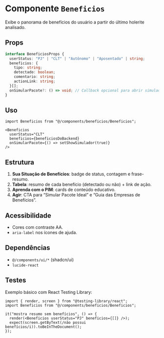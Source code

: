 # Componente `Beneficios`

Exibe o panorama de benefícios do usuário a partir do último holerite analisado.

## Props

```ts
interface BeneficiosProps {
  userStatus: "PJ" | "CLT" | "Autônomo" | "Aposentado" | string;
  beneficios: {
    tipo: string;
    detectado: boolean;
    comentario: string;
    actionLink: string;
  }[];
  onSimularPacote?: () => void; // Callback opcional para abrir simulador
}
```

## Uso

```tsx
import Beneficios from "@/components/beneficios/Beneficios";

<Beneficios
  userStatus="CLT"
  beneficios={beneficiosDoBackend}
  onSimularPacote={() => setShowSimulador(true)}
/>
```

## Estrutura

1. **Sua Situação de Benefícios**: badge de status, contagem e frase-resumo.
2. **Tabela**: resumo de cada benefício (detectado ou não) + link de ação.
3. **Aprenda com o PIM**: cards de conteúdo educativo.
4. **Agir**: CTA para “Simular Pacote Ideal” e “Guia das Empresas de Benefícios”.

## Acessibilidade

- Cores com contraste AA.
- `aria-label` nos ícones de ajuda.

## Dependências

- `@/components/ui/*` (shadcn/ui)
- `lucide-react`

## Testes

Exemplo básico com React Testing Library:

```tsx
import { render, screen } from "@testing-library/react";
import Beneficios from "@/components/beneficios/Beneficios";

it("mostra resumo sem benefícios", () => {
  render(<Beneficios userStatus="PJ" beneficios={[]} />);
  expect(screen.getByText(/não possui benefícios/i)).toBeInTheDocument();
});
``` 